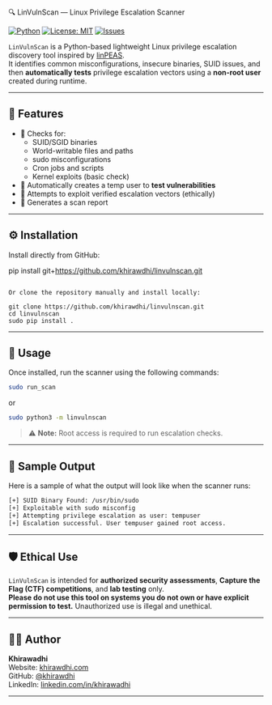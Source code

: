 🔍 LinVulnScan — Linux Privilege Escalation Scanner

[![Python](https://img.shields.io/badge/Python-3.8%2B-blue)](https://www.python.org/)
[![License: MIT](https://img.shields.io/badge/License-MIT-yellow.svg)](LICENSE)
[![Issues](https://img.shields.io/github/issues/khirawdhi/linvulnscan)](https://github.com/khirawdhi/linvulnscan/issues)

`LinVulnScan` is a Python-based lightweight Linux privilege escalation discovery tool inspired by [linPEAS](https://github.com/carlospolop/PEASS-ng/tree/master/linPEAS).  
It identifies common misconfigurations, insecure binaries, SUID issues, and then **automatically tests** privilege escalation vectors using a **non-root user** created during runtime.

---

## 🚀 Features

- 🔐 Checks for:
  - SUID/SGID binaries
  - World-writable files and paths
  - sudo misconfigurations
  - Cron jobs and scripts
  - Kernel exploits (basic check)
- 🧪 Automatically creates a temp user to **test vulnerabilities**
- 🔁 Attempts to exploit verified escalation vectors (ethically)
- 📝 Generates a scan report

---

## ⚙️ Installation

Install directly from GitHub:

pip install git+https://github.com/khirawdhi/linvulnscan.git
```

Or clone the repository manually and install locally:

git clone https://github.com/khirawdhi/linvulnscan.git
cd linvulnscan
sudo pip install .
```

---

## 🧪 Usage

Once installed, run the scanner using the following commands:

```bash
sudo run_scan
```

or

```bash
sudo python3 -m linvulnscan
```

> ⚠️ **Note:** Root access is required to run escalation checks.

---

## 📁 Sample Output

Here is a sample of what the output will look like when the scanner runs:

```bash
[+] SUID Binary Found: /usr/bin/sudo
[+] Exploitable with sudo misconfig
[+] Attempting privilege escalation as user: tempuser
[+] Escalation successful. User tempuser gained root access.
```

---

## 🛡️ Ethical Use

`LinVulnScan` is intended for **authorized security assessments**, **Capture the Flag (CTF) competitions**, and **lab testing** only.  
**Please do not use this tool on systems you do not own or have explicit permission to test.** Unauthorized use is illegal and unethical.

---

## 👩‍💻 Author

**Khirawadhi**  
Website: [khirawdhi.com](https://khirawdhi.com)  
GitHub: [@khirawdhi](https://github.com/khirawdhi)  
LinkedIn: [linkedin.com/in/khirawadhi](https://www.linkedin.com/in/khirawadhi/)

---
